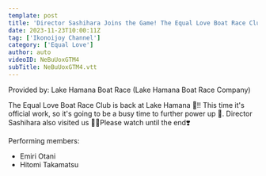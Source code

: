 ```yaml
---
template: post
title: 'Director Sashihara Joins the Game! The Equal Love Boat Race Club at Lake Hamana. 🚤'
date: 2023-11-23T10:00:11Z
tag: ['Ikonoijoy Channel']
category: ['Equal Love']
author: auto 
videoID: NeBuUoxGTM4
subTitle: NeBuUoxGTM4.vtt
---
```

Provided by: Lake Hamana Boat Race (Lake Hamana Boat Race Company)

The Equal Love Boat Race Club is back at Lake Hamana 🚤!! ️This time it's official work, so it's going to be a busy time to further power up 🙌. Director Sashihara also visited us 🙇‍♂️Please watch until the end❣️

Performing members:

- Emiri Otani
- Hitomi Takamatsu